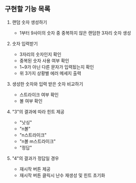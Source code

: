 ## 구현할 기능 목록

1. 랜덤 숫자 생성하기

   - 1부터 9사이의 숫자 중 중복하지 않은 랜덤한 3자리 숫자 생성

2. 숫자 입력받기

   - 3자리의 숫자인지 확인
   - 중복된 숫자 사용 여부 확인
   - 1~9가 아닌 다른 문자가 입력됬는지 확인
   - 위 3가지 상황별 에러 메세지 출력

3. 생성한 숫자와 입력 받은 숫자 비교하기

   - 스트라이크 여부 확인
   - 볼 여부 확인

4. "3"의 결과에 따라 힌트 제공

   - "낫싱"
   - "n볼"
   - "n스트라이크"
   - "n볼 m스트라이크"
   - "정답"

5. "4"의 결과가 정답일 경우

   - 재시작 버튼 제공
   - 재시작 버튼 클릭시 난수 재생성 및 힌트 초기화
